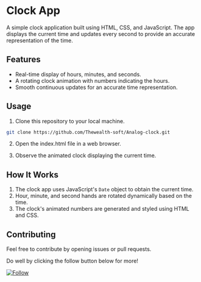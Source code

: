 # Clock App

A simple clock application built using HTML, CSS, and JavaScript. The app displays the current time and updates every second to provide an accurate representation of the time.


## Features

- Real-time display of hours, minutes, and seconds.
- A rotating clock animation with numbers indicating the hours.
- Smooth continuous updates for an accurate time representation.

## Usage

1. Clone this repository to your local machine.

```bash
git clone https://github.com/Thewealth-soft/Analog-clock.git
```

2. Open the index.html file in a web browser.

3. Observe the animated clock displaying the current time.

## How It Works

1. The clock app uses JavaScript's `Date` object to obtain the current time.
2. Hour, minute, and second hands are rotated dynamically based on the time.
3. The clock's animated numbers are generated and styled using HTML and CSS.

## Contributing

Feel free to contribute by opening issues or pull requests. <br>

Do well by clicking the follow button below for more! <br>

[![Follow](https://img.shields.io/github/followers/Thewealth-soft?style=social)](https://github.com/Thewealth-soft)


